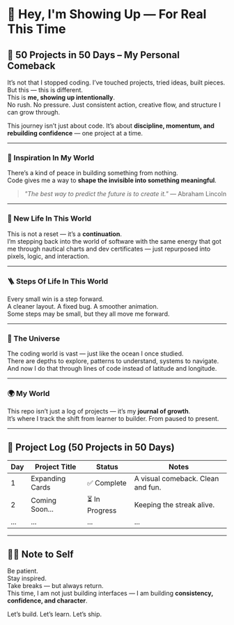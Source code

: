 # 👋 Hey, I'm Showing Up — For Real This Time

## 🎯 50 Projects in 50 Days – My Personal Comeback

It’s not that I stopped coding. I’ve touched projects, tried ideas, built pieces.  
But this — this is different.  
This is **me, showing up intentionally**.  
No rush. No pressure. Just consistent action, creative flow, and structure I can grow through.

This journey isn’t just about code. It’s about **discipline, momentum, and rebuilding confidence** — one project at a time.

---

### 🌟 Inspiration In My World

There’s a kind of peace in building something from nothing.  
Code gives me a way to **shape the invisible into something meaningful**.  
> *"The best way to predict the future is to create it."* — Abraham Lincoln

---

### 🌱 New Life In This World

This is not a reset — it’s a **continuation**.  
I’m stepping back into the world of software with the same energy that got me through nautical charts and dev certificates — just repurposed into pixels, logic, and interaction.

---

### 🪜 Steps Of Life In This World

Every small win is a step forward.  
A cleaner layout. A fixed bug. A smoother animation.  
Some steps may be small, but they all move me forward.  

---

### 🌌 The Universe

The coding world is vast — just like the ocean I once studied.  
There are depths to explore, patterns to understand, systems to navigate.  
And now I do that through lines of code instead of latitude and longitude.

---

### 🌍 My World

This repo isn’t just a log of projects — it’s my **journal of growth**.  
It’s where I track the shift from learner to builder. From paused to present.

---

## 📅 Project Log (50 Projects in 50 Days)

| Day | Project Title        | Status     | Notes                             |
|-----|----------------------|------------|-----------------------------------|
| 1   | Expanding Cards      | ✅ Complete | A visual comeback. Clean and fun. |
| 2   | Coming Soon...       | ⏳ In Progress | Keeping the streak alive.      |
| ... | ...                  | ...        | ...                               |

---

## ✍🏽 Note to Self

Be patient.  
Stay inspired.  
Take breaks — but always return.  
This time, I am not just building interfaces — I am building **consistency, confidence, and character**.

Let’s build. Let’s learn. Let’s ship.

